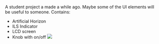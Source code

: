 A student project a made a while ago. Maybe some of the UI elements will be useful to someone.
Contains:
* Artificial Horizon
* ILS Indicator
* LCD screen
* Knob with on/off
![](https://user-images.githubusercontent.com/6066470/71278686-52729280-2369-11ea-8f94-c71b4767fbbd.png "")
